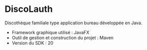 # DiscoLauth

Discothèque familiale type application bureau développée en Java.

* Framework graphique utilisé : JavaFX
* Outil de gestion et construction du projet : Maven
* Version du SDK : 20
